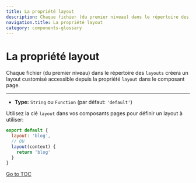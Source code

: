 ```yaml
---
title: La propriété layout
description: Chaque fichier (du premier niveau) dans le répertoire des `layouts` créera un layout customisé accessible depuis la propriété `layout` dans le composant page.
navigation.title: La propriété layout
category: components-glossary
---
```

# La propriété layout

Chaque fichier (du premier niveau) dans le répertoire des `layouts` créera un layout customisé accessible depuis la propriété `layout` dans le composant page.

---

- **Type:** `String` ou `Function` (par défaut: `'default'`)

Utilisez la clé `layout` dans vos composants pages pour définir un layout à utiliser:

```js
export default {
  layout: 'blog',
  // OU
  layout(context) {
    return 'blog'
  }
}
```
<span style='float: footnote;'><a href="../index.html#toc">Go to TOC</a></span>
